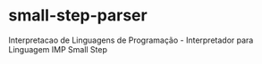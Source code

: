 # small-step-parser
Interpretacao de Linguagens de Programação - Interpretador para Linguagem IMP Small Step
